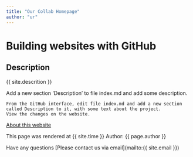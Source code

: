 ```yaml
---
title: "Our Collab Homepage"
author: "ur"
---
```


# Building websites with GitHub

## Description

{{ site.descrition }}

Add a new section ‘Description’ to file index.md and add some description.

    From the GitHub interface, edit file index.md and add a new section called Description to it, with some text about the project.
    View the changes on the website.

[About this website](about.md)

This page was rendered at {{ site.time }} Author: {{ page.author }}

Have any questions [Please contact us via email](mailto:{{ site.email }})


